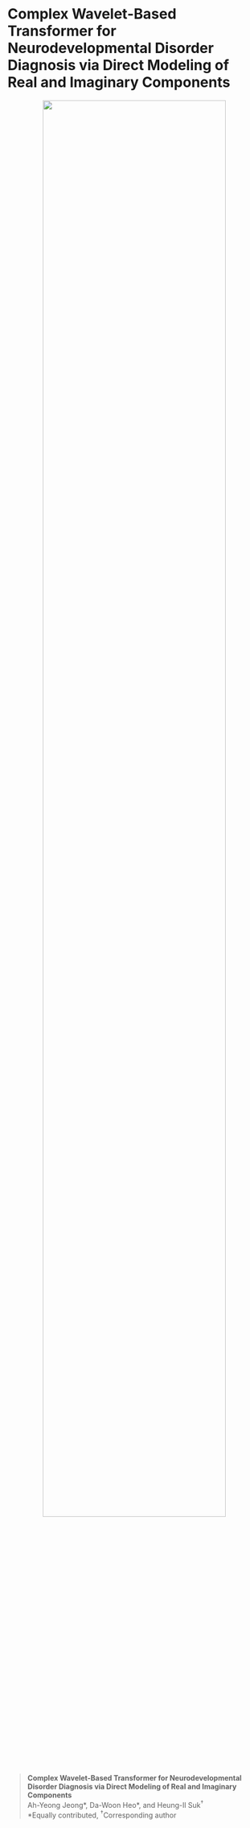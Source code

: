 # Complex Wavelet-Based Transformer for Neurodevelopmental Disorder Diagnosis via Direct Modeling of Real and Imaginary Components

<p align="center"><img src = "https://github.com/user-attachments/assets/423d6325-cf7f-4356-bc0b-a657cee639fe" width="85%" height="85%"></p>

> **Complex Wavelet-Based Transformer for Neurodevelopmental Disorder Diagnosis via Direct Modeling of Real and Imaginary Components** <br>
> Ah-Yeong Jeong*, Da-Woon Heo*, and Heung-Il Suk<sup>†</sup> <br>
> *Equally contributed, <sup>†</sup>Corresponding author <br>
